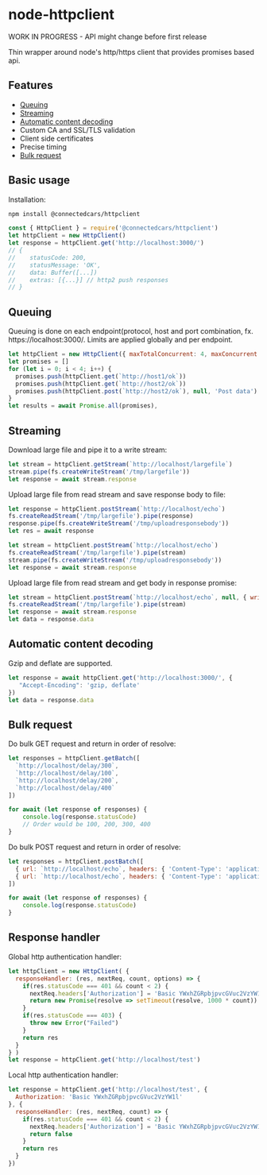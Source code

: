 # node-httpclient

WORK IN PROGRESS - API might change before first release

Thin wrapper around node's http/https client that provides promises based api.

## Features

* [Queuing](#queuing)
* [Streaming](#streaming)
* [Automatic content decoding](#automatic-content-decoding)
* Custom CA and SSL/TLS validation
* Client side certificates
* Precise timing
* [Bulk request](#bulk-request)

## Basic usage

Installation:

``` bash
npm install @connectedcars/httpclient
```

``` javascript
const { HttpClient } = require('@connectedcars/httpclient')
let httpClient = new HttpClient()
let response = httpClient.get('http://localhost:3000/')
// {
//    statusCode: 200,
//    statusMessage: 'OK',
//    data: Buffer([...])
//    extras: [{...}] // http2 push responses
// }
```

## Queuing

Queuing is done on each endpoint(protocol, host and port combination,
fx. https://localhost:3000/. Limits are applied globally and per endpoint.

``` javascript
let httpClient = new HttpClient({ maxTotalConcurrent: 4, maxConcurrent: 2, keepAlive: true })
let promises = []
for (let i = 0; i < 4; i++) {
  promises.push(httpClient.get(`http://host1/ok`))
  promises.push(httpClient.get(`http://host2/ok`))
  promises.push(httpClient.post(`http://host2/ok`), null, 'Post data')
}
let results = await Promise.all(promises),
```

## Streaming

Download large file and pipe it to a write stream:

``` javascript
let stream = httpClient.getStream(`http://localhost/largefile`)
stream.pipe(fs.createWriteStream('/tmp/largefile'))
let response = await stream.response
```

Upload large file from read stream and save response body to file:

``` javascript
let response = httpClient.postStream(`http://localhost/echo`)
fs.createReadStream('/tmp/largefile').pipe(response)
response.pipe(fs.createWriteStream('/tmp/uploadresponsebody'))
let res = await response

let stream = httpClient.postStream(`http://localhost/echo`)
fs.createReadStream('/tmp/largefile').pipe(stream)
stream.pipe(fs.createWriteStream('/tmp/uploadresponsebody'))
let response = await stream.response
```

Upload large file from read stream and get body in response promise:

``` javascript
let stream = httpClient.postStream(`http://localhost/echo`, null, { writeStream: true })
fs.createReadStream('/tmp/largefile').pipe(stream)
let response = await stream.response
let data = response.data
```

## Automatic content decoding

Gzip and deflate are supported.

``` javascript
let response = await httpClient.get('http://localhost:3000/', {
   "Accept-Encoding": 'gzip, deflate'
})
let data = response.data
```

## Bulk request

Do bulk GET request and return in order of resolve:

``` javascript
let responses = httpClient.getBatch([
  `http://localhost/delay/300`,
  `http://localhost/delay/100`,
  `http://localhost/delay/200`,
  `http://localhost/delay/400`
])

for await (let response of responses) {
    console.log(response.statusCode)
    // Order would be 100, 200, 300, 400
}
```

Do bulk POST request and return in order of resolve:

``` javascript
let responses = httpClient.postBatch([
  { url: `http://localhost/echo`, headers: { 'Content-Type': 'application/json' }, data: '{ "payload": "1" }' },
  { url: `http://localhost/echo`, headers: { 'Content-Type': 'application/json' }, data: '{ "payload": "2" }' }
])

for await (let response of responses) {
    console.log(response.statusCode)
}
```

## Response handler

Global http authentication handler:

``` javascript
let httpClient = new HttpClient( {
  responseHandler: (res, nextReq, count, options) => {
    if(res.statusCode === 401 && count < 2) {
      nextReq.headers['Authorization'] = 'Basic YWxhZGRpbjpvcGVuc2VzYW1l'
      return new Promise(resolve => setTimeout(resolve, 1000 * count)) // Delay next request
    }
    if(res.statusCode === 403) {
      throw new Error("Failed")
    }
    return res
  }
} )
let response = httpClient.get('http://localhost/test')
```

Local http authentication handler:

``` javascript
let response = httpClient.get('http://localhost/test', {
  Authorization: 'Basic YWxhZGRpbjpvcGVuc2VzYW1l'
}, {
  responseHandler: (res, nextReq, count) => {
    if(res.statusCode === 401 && count < 2) {
      nextReq.headers['Authorization'] = 'Basic YWxhZGRpbjpvcGVuc2VzYW1l'
      return false
    }
    return res
  }
})
```
